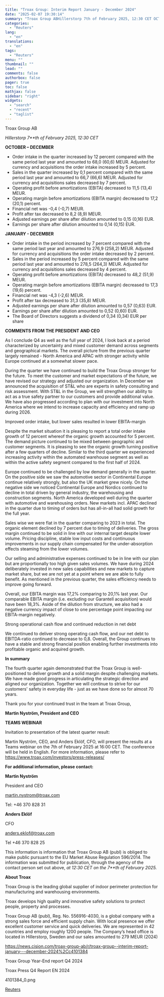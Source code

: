 ```yaml
---
title: "Troax Group: Interim Report January - December 2024"
date: "2025-02-07 19:30:14"
summary: "Troax Group ABHillerstorp 7th of February 2025, 12:30 CET OCTOBER – DECEMBEROrder intake in the quarter increased by 12 percent compared with the same period last year and amounted to 68,0 (60,6) MEUR. Adjusted for currency and acquisitions the order intake increased by 5 percent.Sales in the quarter increased by..."
categories:
  - "Reuters"
lang:
  - "en"
translations:
  - "en"
tags:
  - "Reuters"
menu: ""
thumbnail: ""
lead: ""
comments: false
authorbox: false
pager: true
toc: false
mathjax: false
sidebar: "right"
widgets:
  - "search"
  - "recent"
  - "taglist"
---
```


Troax Group AB

*Hillerstorp 7**th* *of February 2025, 12:30 CET*

**OCTOBER – DECEMBER**

* Order intake in the quarter increased by 12 percent compared with the same period last year and amounted to 68,0 (60,6) MEUR. Adjusted for currency and acquisitions the order intake increased by 5 percent.
* Sales in the quarter increased by 0,1 percent compared with the same period last year and amounted to 66,7 (66,6) MEUR. Adjusted for currency and acquisitions sales decreased by 7 percent.
* Operating profit before amortizations (EBITA) decreased to 11,5 (13,4) MEUR.
* Operating margin before amortizations (EBITA margin) decreased to 17,2 (20,1) percent.
* Financial net was -0,4 (-0,7) MEUR.
* Profit after tax decreased to 8,2 (8,9) MEUR.
* Adjusted earnings per share after dilution amounted to 0,15 (0,16) EUR.
* Earnings per share after dilution amounted to 0,14 (0,15) EUR.

**JANUARY - DECEMBER**

* Order intake in the period increased by 7 percent compared with the same period last year and amounted to 276,9 (258,2) MEUR. Adjusted for currency and acquisitions the order intake decreased by 2 percent.
* Sales in the period increased by 5 percent compared with the same period last year and amounted to 278,5 (264,3) MEUR. Adjusted for currency and acquisitions sales decreased by 4 percent.
* Operating profit before amortizations (EBITA) decreased to 48,2 (51,9) MEUR.
* Operating margin before amortizations (EBITA margin) decreased to 17,3 (19,6) percent.
* Financial net was -4,3 (-2,6) MEUR.
* Profit after tax decreased to 31,3 (35,8) MEUR.
* Adjusted earnings per share after dilution amounted to 0,57 (0,63) EUR.
* Earnings per share after dilution amounted to 0,52 (0,60) EUR.
* The Board of Directors suggests a dividend of 0,34 (0,34) EUR per share

**COMMENTS FROM THE PRESIDENT AND CEO**

As I conclude Q4 as well as the full year of 2024, I look back at a period characterized by uncertainty and mixed customer demand across segments and geographical markets. The overall picture from the previous quarter largely remained - North America and APAC with stronger activity while Europe continued at a somewhat slower pace.

During the quarter we have continued to build the Troax Group stronger for the future. To meet the customer and market expectations of the future, we have revised our strategy and adjusted our organization. In December we announced the acquisition of ST&L who are experts in safety consulting and risk assessment. With ST&L in the Group, we will strengthen our ability to act as a true safety partner to our customers and provide additional value. We have also progressed according to plan with our investment into North America where we intend to increase capacity and efficiency and ramp up during 2026.

Improved order intake, but lower sales resulted in lower EBITA-margin

Despite the market situation it is pleasing to report a total order intake growth of 12 percent whereof the organic growth accounted for 5 percent. The demand picture continued to be mixed between geographic and customer segments. It is pleasing to see the organic growth turning positive after a few quarters of decline. Similar to the third quarter we experienced increasing activity within the automated warehouse segment as well as within the active safety segment compared to the first half of 2024.

Europe continued to be challenged by low demand generally in the quarter. On the positive side we saw the automotive sector in Continental Europe continue relatively strongly, but also the UK market grew nicely. On the negative side we noticed Continental Europe and Nordics continued to decline in total driven by general industry, the warehousing and construction segments. North America developed well during the quarter with automotive and warehousing orders. New markets incl. APAC declined in the quarter due to timing of orders but has all-in-all had solid growth for the full year.

Sales wise we were flat in the quarter comparing to 2023 in total. The organic element declined by 7 percent due to timing of deliveries. The gross margin continued to be solid in line with our internal target despite lower volume. Pricing discipline, stable low input costs and continuous improvements in our supply chain compensated for the under-absorption effects steaming from the lower volumes.

Our selling and administrative expenses continued to be in line with our plan but are proportionally too high given sales volumes. We have during 2024 deliberately invested in new sales capabilities and new markets to capture market share, but we are not yet at a point where we are able to fully benefit. As mentioned in the previous quarter, the sales efficiency needs to improve going forward.

Overall, our EBITA margin was 17,2% comparing to 20,1% last year. Our comparable EBITA margin (i.e. excluding our Garantell acquisition) would have been 18,3%. Aside of the dilution from structure, we also had a negative currency impact of close to one percentage point impacting our EBITA-margin negatively.

Strong operational cash flow and continued reduction in net debt

We continued to deliver strong operating cash flow, and our net debt to EBITDA-ratio continued to decrease to 0,8. Overall, the Group continues to have a stable and strong financial position enabling further investments into profitable organic and acquired growth.

****In summary****

The fourth quarter again demonstrated that the Troax Group is well-positioned to deliver growth and a solid margin despite challenging markets. We have made good progress in articulating the strategic direction and aligned our organization. Together we will continue to strive for our customers' safety in everyday life - just as we have done so for almost 70 years.

Thank you for your continued trust in the team at Troax Group,

**Martin Nyström, President and CEO**

**TEAMS WEBINAR**

Invitation to presentation of the latest quarter result:

Martin Nyström, CEO, and Anders Eklöf, CFO, will present the results at a Teams webinar on the 7th of February 2025 at 16:00 CET. The conference will be held in English. For more information, please refer to  https://www.troax.com/investors/press-releases/

**For additional information, please contact:**

**Martin Nyström**

President and CEO

martin.nystrom@troax.com

Tel: +46 370 828 31

**Anders Eklöf**

CFO

anders.eklof@troax.com

Tel +46 370 828 25

This information is information that Troax Group AB (publ) is obliged to make public pursuant to the EU Market Abuse Regulation 596/2014. The information was submitted for publication, through the agency of the contact person set out above, *at 12:30 CET on the 7**th* *of February 2025.*

**About Troax**

Troax Group is the leading global supplier of indoor perimeter protection for manufacturing and warehousing environments.

Troax develops high quality and innovative safety solutions to protect people, property and processes.

Troax Group AB (publ), Reg. No. 556916-4030, is a global company with a strong sales force and efficient supply chain. With local presence we offer excellent customer service and quick deliveries. We are represented in 42 countries and employ roughly 1200 people. The Company’s head office is located in Hillerstorp, Sweden and our sales amounted to 279 MEUR (2024)

https://news.cision.com/troax-group-ab/r/troax-group--interim-report-january---december-2024%2Cc4101384

Troax Group Year-End report Q4 2024

Troax Press Q4 Report EN 2024

4101384\_0.png

[Reuters](https://www.tradingview.com/news/reuters.com,2025-02-07:newsml_Wkrb11DF2:0-troax-group-interim-report-january-december-2024/)
